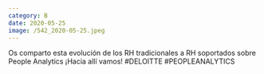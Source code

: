 ```yaml
--- 
category: B 
date: 2020-05-25 
image: /542_2020-05-25.jpeg 
--- 
```


Os comparto esta evolución de los RH tradicionales a RH soportados sobre People Analytics ¡Hacia allí vamos! #DELOITTE #PEOPLEANALYTICS